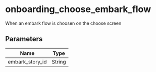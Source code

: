 # onboarding_choose_embark_flow
When an embark flow is choosen on the choose screen

## Parameters

| Name      | Type |
| ----------- | ----------- |
| embark_story_id      | String       |